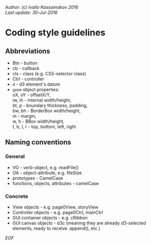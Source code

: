 _Author: (c) Ivailo Kassamakov 2016_  
_Last update: 30-Jul-2016_

# Coding style guidelines

## Abbreviations

* Btn - button
* cb - callback
* cls - class (e.g. CSS-selector class)
* Ctrl - controller
* `d` - d3 element's datum
* `geom` object properties:  
   oX, oY - offsetX/Y,  
   iw, ih - internal width/height,  
   bt, p - boundary thickness, padding,  
   bw, bh - BorderBox width/height,   
   m - margin,   
   w, h - BBox width/height,   
   t, b, l, r - top, bottom, left, right  

## Naming conventions

### General
* VO - verb-object, e.g. readFile()
* OA - object-attribute, e.g. fileSize
* prototypes - CamelCase
* functions, objects, attributes - camelCase

### Concrete
* View objects - e.g. page0View, storyView
* Controller objects - e.g. page0Ctrl, mainCtrl
* GUI container objects - e.g. cRibbon
* GUI canvas objects - d3c (meaning they are already d3-selected elements, ready to receive .append(), etc.)

_EOF_
